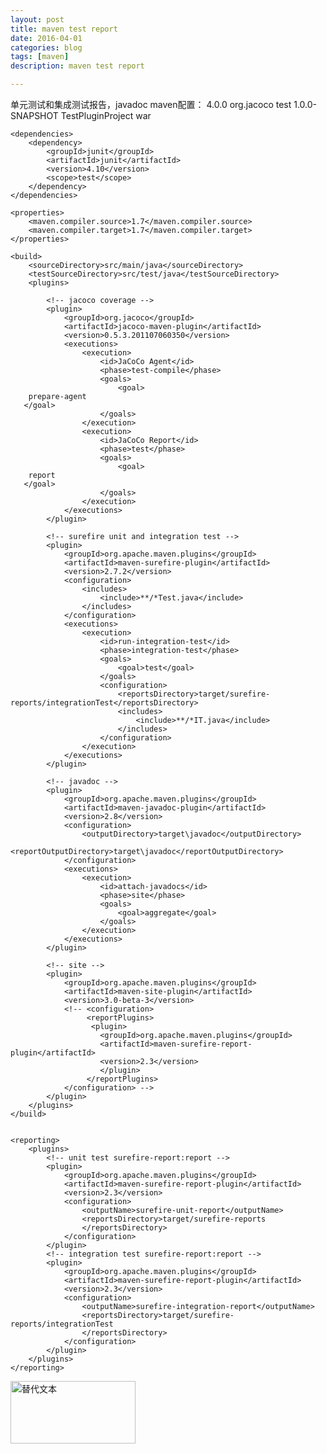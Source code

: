 ```yaml
---
layout: post
title: maven test report
date: 2016-04-01
categories: blog
tags: [maven]
description: maven test report

---
```


单元测试和集成测试报告，javadoc maven配置：
<project xmlns="http://maven.apache.org/POM/4.0.0" xmlns:xsi="http://www.w3.org/2001/XMLSchema-instance"
	xsi:schemaLocation="http://maven.apache.org/POM/4.0.0 http://maven.apache.org/xsd/maven-4.0.0.xsd">
	<modelVersion>4.0.0</modelVersion>
	<groupId>org.jacoco</groupId>
	<artifactId>test</artifactId>
	<version>1.0.0-SNAPSHOT</version>
	<name>TestPluginProject</name>
	<packaging>war</packaging>



	<dependencies>
		<dependency>
			<groupId>junit</groupId>
			<artifactId>junit</artifactId>
			<version>4.10</version>
			<scope>test</scope>
		</dependency>
	</dependencies>

	<properties>
		<maven.compiler.source>1.7</maven.compiler.source>
		<maven.compiler.target>1.7</maven.compiler.target>
	</properties>

	<build>
		<sourceDirectory>src/main/java</sourceDirectory>
		<testSourceDirectory>src/test/java</testSourceDirectory>
		<plugins>

			<!-- jacoco coverage -->
			<plugin>
				<groupId>org.jacoco</groupId>
				<artifactId>jacoco-maven-plugin</artifactId>
				<version>0.5.3.201107060350</version>
				<executions>
					<execution>
						<id>JaCoCo Agent</id>
						<phase>test-compile</phase>
						<goals>
							<goal>
        prepare-agent
       </goal>
						</goals>
					</execution>
					<execution>
						<id>JaCoCo Report</id>
						<phase>test</phase>
						<goals>
							<goal>
        report
       </goal>
						</goals>
					</execution>
				</executions>
			</plugin>

			<!-- surefire unit and integration test -->
			<plugin>
				<groupId>org.apache.maven.plugins</groupId>
				<artifactId>maven-surefire-plugin</artifactId>
				<version>2.7.2</version>
				<configuration>
					<includes>
						<include>**/*Test.java</include>
					</includes>
				</configuration>
				<executions>
					<execution>
						<id>run-integration-test</id>
						<phase>integration-test</phase>
						<goals>
							<goal>test</goal>
						</goals>
						<configuration>
							<reportsDirectory>target/surefire-reports/integrationTest</reportsDirectory>
							<includes>
								<include>**/*IT.java</include>
							</includes>
						</configuration>
					</execution>
				</executions>
			</plugin>

			<!-- javadoc -->
			<plugin>
				<groupId>org.apache.maven.plugins</groupId>
				<artifactId>maven-javadoc-plugin</artifactId>
				<version>2.8</version>
				<configuration>
					<outputDirectory>target\javadoc</outputDirectory>
					<reportOutputDirectory>target\javadoc</reportOutputDirectory>
				</configuration>
				<executions>
					<execution>
						<id>attach-javadocs</id>
						<phase>site</phase>
						<goals>
							<goal>aggregate</goal>
						</goals>
					</execution>
				</executions>
			</plugin>

			<!-- site -->
			<plugin>
				<groupId>org.apache.maven.plugins</groupId>
				<artifactId>maven-site-plugin</artifactId>
				<version>3.0-beta-3</version>
				<!-- <configuration>
					 <reportPlugins> 
					  <plugin>
						<groupId>org.apache.maven.plugins</groupId>
						<artifactId>maven-surefire-report-plugin</artifactId>
						<version>2.3</version>
						</plugin>
					 </reportPlugins>
				</configuration> -->
			</plugin>
		</plugins>
	</build>


	<reporting>
		<plugins>
			<!-- unit test surefire-report:report -->
			<plugin>
				<groupId>org.apache.maven.plugins</groupId>
				<artifactId>maven-surefire-report-plugin</artifactId>
				<version>2.3</version>
				<configuration>
					<outputName>surefire-unit-report</outputName>
					<reportsDirectory>target/surefire-reports
					</reportsDirectory>
				</configuration>
			</plugin>
			<!-- integration test surefire-report:report -->
			<plugin>
				<groupId>org.apache.maven.plugins</groupId>
				<artifactId>maven-surefire-report-plugin</artifactId>
				<version>2.3</version>
				<configuration>
					<outputName>surefire-integration-report</outputName>
					<reportsDirectory>target/surefire-reports/integrationTest
					</reportsDirectory>
				</configuration>
			</plugin>
		</plugins>
	</reporting>
</project>



<img src="/assets/image/test.png" alt="替代文本" title="标题文本" width="200" height = "100" />

